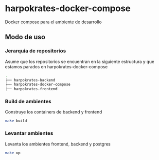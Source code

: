 # harpokrates-docker-compose

Docker compose para el ambiente de desarrollo

## Modo de uso

### Jerarquia de repositorios
Asume que los repositorios se encuentran en la siguiente estructura y que estamos parados en harpokrates-docker-compose

```bash
.
├── harpokrates-backend
├── harpokrates-docker-compose
├── harpokrates-frontend
``` 

### Build de ambientes
Construye los containers de backend y frontend

```bash
make build
```

### Levantar ambientes
Levanta los ambientes frontend, backend y postgres

```bash
make up
```